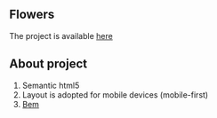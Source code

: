 ## Flowers

The project is available [here](https://liliyagavrishchishena.github.io/landing-flowers/)

## About project

1. Semantic html5
2. Layout is adopted for mobile devices (mobile-first)
3. [Bem](https://en.bem.info/methodology/naming-convention/)
